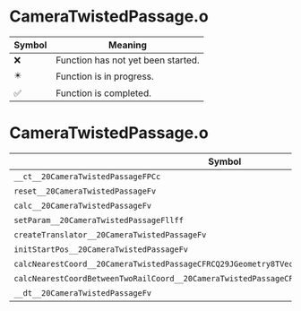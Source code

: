 # CameraTwistedPassage.o
| Symbol | Meaning 
| ------------- | ------------- 
| :x: | Function has not yet been started. 
| :eight_pointed_black_star: | Function is in progress. 
| :white_check_mark: | Function is completed. 


# CameraTwistedPassage.o
| Symbol | Decompiled? |
| ------------- | ------------- |
| `__ct__20CameraTwistedPassageFPCc` | :white_check_mark: |
| `reset__20CameraTwistedPassageFv` | :x: |
| `calc__20CameraTwistedPassageFv` | :x: |
| `setParam__20CameraTwistedPassageFllff` | :x: |
| `createTranslator__20CameraTwistedPassageFv` | :white_check_mark: |
| `initStartPos__20CameraTwistedPassageFv` | :x: |
| `calcNearestCoord__20CameraTwistedPassageCFRCQ29JGeometry8TVec3&lt;f&gt;` | :x: |
| `calcNearestCoordBetweenTwoRailCoord__20CameraTwistedPassageCFffRCQ29JGeometry8TVec3&lt;f&gt;` | :x: |
| `__dt__20CameraTwistedPassageFv` | :white_check_mark: |

